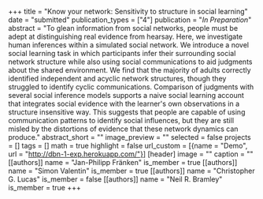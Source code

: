 +++
title = "Know your network: Sensitivity to structure in social learning"
date = "submitted"
publication_types = ["4"]
publication = "_In Preparation_"
abstract = "To glean information from social networks, people must be adept at distinguishing real evidence from hearsay. Here, we investigate human inferences within a simulated social network. We introduce a novel social learning task in which participants infer their surrounding social network structure while also using social communications to aid judgments about the shared environment. We find that the majority of adults correctly identified independent and acyclic network structures, though they struggled to identify cyclic communications. Comparison of judgments with several social inference models supports a naive social learning account that integrates social evidence with the learner's own observations in a structure insensitive way. This suggests that people are capable of using communication patterns to identify social influences, but they are still misled by the distortions of evidence that these network dynamics can produce."
abstract_short = ""
image_preview = ""
selected = false
projects = []
tags = []
math = true
highlight = false
url_custom = [{name = "Demo", url = "http://dbn-1-exp.herokuapp.com/"}]
[header]
image = ""
caption = ""
[[authors]]
	name = "Jan-Philipp Fränken"
	is_member = true
[[authors]]
	name = "Simon Valentin"
	is_member = true
[[authors]]
	name = "Christopher G. Lucas"
	is_member = false
[[authors]]
	name = "Neil R. Bramley"
	is_member = true
+++
